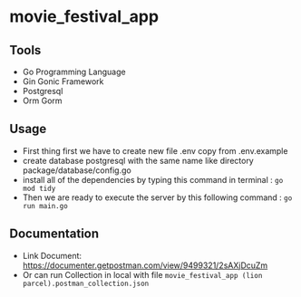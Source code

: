 # movie_festival_app

## Tools

- Go Programming Language
- Gin Gonic Framework
- Postgresql
- Orm Gorm

## Usage

- First thing first we have to create new file .env copy from .env.example
- create database postgresql with the same name like directory package/database/config.go
- install all of the dependencies by typing this command in terminal :
  `go mod tidy`
- Then we are ready to execute the server by this following command :
  `go run main.go`

## Documentation

- Link Document: https://documenter.getpostman.com/view/9499321/2sAXjDcuZm
- Or can run Collection in local with file `movie_festival_app (lion parcel).postman_collection.json`
